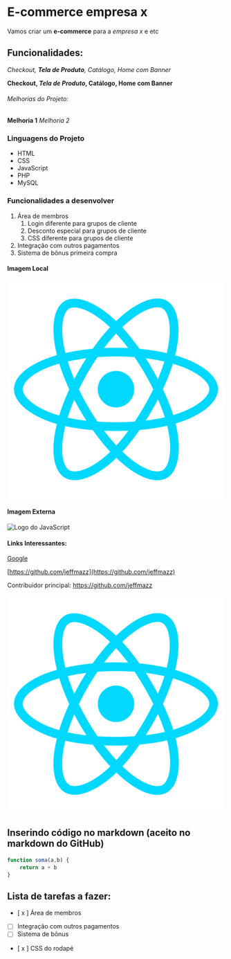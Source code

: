 # E-commerce empresa x

Vamos criar um **e-commerce** para a *empresa x* e etc

## Funcionalidades:

_Checkout, **Tela de Produto**, Catálogo, Home com Banner_

**Checkout, _Tela de Produto_, Catálogo, Home com Banner**

###### Melhorias do Projeto:

__Melhoria 1__
_Melhoria 2_

### Linguagens do Projeto

* HTML
* CSS
* JavaScript
* PHP
* MySQL

### Funcionalidades a desenvolver

1. Área de membros
    1. Login diferente para grupos de cliente
    2. Desconto especial para grupos de cliente
    3. CSS diferente para grupos de cliente
2. Integração com outros pagamentos
3. Sistema de bônus primeira compra

#### Imagem Local

![Logo do React](./img/react.png)

#### Imagem Externa

![Logo do JavaScript](https://w7.pngwing.com/pngs/725/775/png-transparent-javascript-html-logo-blog-css3-javanese-miscellaneous-angle-text.png)


#### Links Interessantes:

[Google](https://www.google.com)

[https://github.com/jeffmazz](https://github.com/jeffmazz)

Contribuidor principal: https://github.com/jeffmazz

[![Logo do React](./img/react.png)](https://github.com/jeffmazz)

## Inserindo código no markdown (aceito no markdown do GitHub)

```javascript
function soma(a,b) {
    return a + b
}
```


## Lista de tarefas a fazer:

- [ x ] Área de membros
- [ ] Integração com outros pagamentos
- [ ] Sistema de bônus
- [ x ] CSS do rodapé